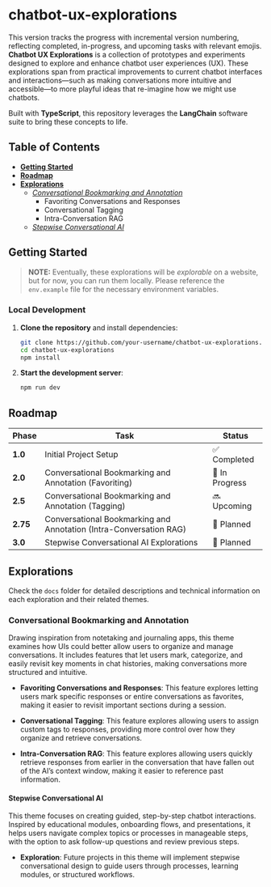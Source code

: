 # chatbot-ux-explorations

This version tracks the progress with incremental version numbering, reflecting completed, in-progress, and upcoming tasks with relevant emojis.
**Chatbot UX Explorations** is a collection of prototypes and experiments designed to explore and enhance chatbot user experiences (UX). These explorations span from practical improvements to current chatbot interfaces and interactions—such as making conversations more intuitive and accessible—to more playful ideas that re-imagine how we might use chatbots.

Built with **TypeScript**, this repository leverages the **LangChain** software suite to bring these concepts to life.

## Table of Contents

- [**Getting Started**](#getting-started)
- [**Roadmap**](#roadmap)
- [**Explorations**](#explorations)
  - [*Conversational Bookmarking and Annotation*](#conversational-bookmarking-and-annotation)
    - Favoriting Conversations and Responses
    - Conversational Tagging
    - Intra-Conversation RAG
  - [*Stepwise Conversational AI*](#stepwise-conversational-ai)

## Getting Started
>
> **NOTE:** Eventually, these explorations will be *explorable* on a website, but for now, you can run them locally. Please reference the `env.example` file for the necessary environment variables.

### Local Development

1. **Clone the repository** and install dependencies:

   ```bash
   git clone https://github.com/your-username/chatbot-ux-explorations.git
   cd chatbot-ux-explorations
   npm install
   ```

2. **Start the development server**:

   ```bash
   npm run dev
   ```

## Roadmap

| Phase            | Task                                       | Status        |
|------------------|--------------------------------------------|---------------|
| **1.0**          | Initial Project Setup                      | ✅ Completed   |
| **2.0**          | Conversational Bookmarking and Annotation (Favoriting) | 🔄 In Progress |
| **2.5**          | Conversational Bookmarking and Annotation (Tagging) | 🔜 Upcoming    |
| **2.75**          | Conversational Bookmarking and Annotation (Intra-Conversation RAG) | 📝 Planned    |
| **3.0**          | Stepwise Conversational AI Explorations | 📝 Planned    |

## Explorations

Check the `docs` folder for detailed descriptions and technical information on each exploration and their related themes.

### Conversational Bookmarking and Annotation

Drawing inspiration from notetaking and journaling apps, this theme examines how UIs could better allow users to organize and manage conversations. It includes features that let users mark, categorize, and easily revisit key moments in chat histories, making conversations more structured and intuitive.

- **Favoriting Conversations and Responses**: This feature explores letting users mark specific responses or entire conversations as favorites, making it easier to revisit important sections during a session.

- **Conversational Tagging**: This feature explores allowing users to assign custom tags to responses, providing more control over how they organize and retrieve conversations.

- **Intra-Conversation RAG**: This feature explores allowing users quickly retrieve responses from earlier in the conversation that have fallen out of the AI’s context window, making it easier to reference past information.

#### Stepwise Conversational AI

This theme focuses on creating guided, step-by-step chatbot interactions. Inspired by educational modules, onboarding flows, and presentations, it helps users navigate complex topics or processes in manageable steps, with the option to ask follow-up questions and review previous steps.

- **Exploration**: Future projects in this theme will implement stepwise conversational design to guide users through processes, learning modules, or structured workflows.
